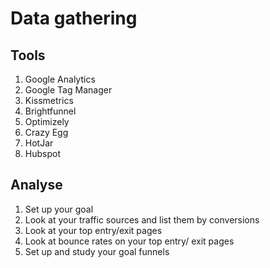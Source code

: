 # Data gathering 

## Tools
1. Google Analytics
1. Google Tag Manager
1. Kissmetrics
1. Brightfunnel
1. Optimizely
1. Crazy Egg
1. HotJar
1. Hubspot

## Analyse
1. Set up your goal
2. Look at your traffic sources and list them by conversions
3. Look at your top entry/exit pages
4. Look at bounce rates on your top entry/ exit pages
5. Set up and study your goal funnels
